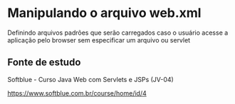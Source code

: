 <h1>Manipulando o arquivo web.xml</h1>
<p>Definindo arquivos padrões que serão carregados caso o usuário acesse a aplicação pelo browser sem especificar um arquivo ou servlet</p>
 
 
<h2> Fonte de estudo </h2> 

Softblue - Curso Java Web com Servlets e JSPs (JV-04)

https://www.softblue.com.br/course/home/id/4

